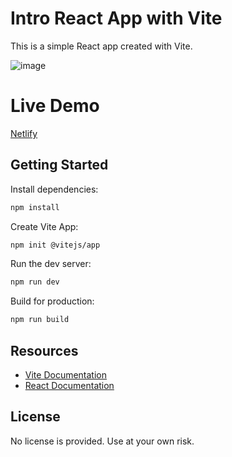 # Intro React App with Vite

This is a simple React app created with Vite.

![image](https://user-images.githubusercontent.com/109253977/195699351-86560b93-b69d-42b0-8b08-50ab179323a1.png)

# Live Demo

[Netlify](https://lucent-gnome-a23bfd.netlify.app/)


## Getting Started

Install dependencies:

```bash
npm install
```

Create Vite App:

```bash
npm init @vitejs/app
```

Run the dev server:

```bash
npm run dev
```

Build for production:

```bash
npm run build
```

## Resources

- [Vite Documentation](https://vitejs.dev/guide/)
- [React Documentation](https://reactjs.org/)

## License

No license is provided. Use at your own risk.



